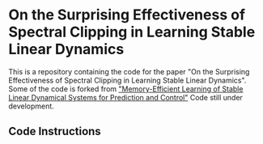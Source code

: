 # On the Surprising Effectiveness of Spectral Clipping in Learning Stable Linear Dynamics
This is a repository containing the code for the paper "On the Surprising Effectiveness of Spectral Clipping in Learning Stable Linear Dynamics".
Some of the code is forked from ["Memory-Efficient Learning of Stable Linear Dynamical Systems for Prediction and Control"](https://github.com/giorgosmamakoukas/MemoryEfficientStableLDS)
Code still under development.

## Code Instructions

